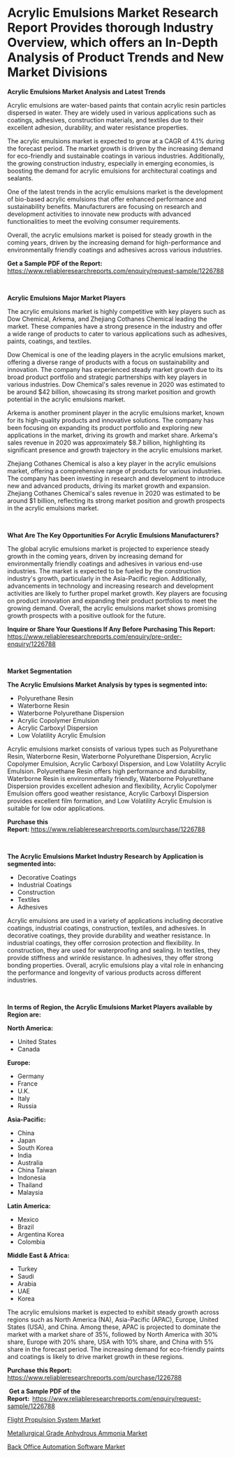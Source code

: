<p><h1>Acrylic Emulsions Market Research Report Provides thorough Industry Overview, which offers an In-Depth Analysis of Product Trends and New Market Divisions</h1></p><p><strong>Acrylic Emulsions Market Analysis and Latest Trends</strong></p>
<p><p>Acrylic emulsions are water-based paints that contain acrylic resin particles dispersed in water. They are widely used in various applications such as coatings, adhesives, construction materials, and textiles due to their excellent adhesion, durability, and water resistance properties.</p><p>The acrylic emulsions market is expected to grow at a CAGR of 4.1% during the forecast period. The market growth is driven by the increasing demand for eco-friendly and sustainable coatings in various industries. Additionally, the growing construction industry, especially in emerging economies, is boosting the demand for acrylic emulsions for architectural coatings and sealants.</p><p>One of the latest trends in the acrylic emulsions market is the development of bio-based acrylic emulsions that offer enhanced performance and sustainability benefits. Manufacturers are focusing on research and development activities to innovate new products with advanced functionalities to meet the evolving consumer requirements.</p><p>Overall, the acrylic emulsions market is poised for steady growth in the coming years, driven by the increasing demand for high-performance and environmentally friendly coatings and adhesives across various industries.</p></p>
<p><strong>Get a Sample PDF of the Report:&nbsp;</strong> <a href="https://www.reliableresearchreports.com/enquiry/request-sample/1226788">https://www.reliableresearchreports.com/enquiry/request-sample/1226788</a></p>
<p>&nbsp;</p>
<p><strong>Acrylic Emulsions Major Market Players</strong></p>
<p><p>The acrylic emulsions market is highly competitive with key players such as Dow Chemical, Arkema, and Zhejiang Cothanes Chemical leading the market. These companies have a strong presence in the industry and offer a wide range of products to cater to various applications such as adhesives, paints, coatings, and textiles.</p><p>Dow Chemical is one of the leading players in the acrylic emulsions market, offering a diverse range of products with a focus on sustainability and innovation. The company has experienced steady market growth due to its broad product portfolio and strategic partnerships with key players in various industries. Dow Chemical's sales revenue in 2020 was estimated to be around $42 billion, showcasing its strong market position and growth potential in the acrylic emulsions market.</p><p>Arkema is another prominent player in the acrylic emulsions market, known for its high-quality products and innovative solutions. The company has been focusing on expanding its product portfolio and exploring new applications in the market, driving its growth and market share. Arkema's sales revenue in 2020 was approximately $8.7 billion, highlighting its significant presence and growth trajectory in the acrylic emulsions market.</p><p>Zhejiang Cothanes Chemical is also a key player in the acrylic emulsions market, offering a comprehensive range of products for various industries. The company has been investing in research and development to introduce new and advanced products, driving its market growth and expansion. Zhejiang Cothanes Chemical's sales revenue in 2020 was estimated to be around $1 billion, reflecting its strong market position and growth prospects in the acrylic emulsions market.</p></p>
<p>&nbsp;</p>
<p><strong>What Are The Key Opportunities For Acrylic Emulsions Manufacturers?</strong></p>
<p><p>The global acrylic emulsions market is projected to experience steady growth in the coming years, driven by increasing demand for environmentally friendly coatings and adhesives in various end-use industries. The market is expected to be fueled by the construction industry's growth, particularly in the Asia-Pacific region. Additionally, advancements in technology and increasing research and development activities are likely to further propel market growth. Key players are focusing on product innovation and expanding their product portfolios to meet the growing demand. Overall, the acrylic emulsions market shows promising growth prospects with a positive outlook for the future.</p></p>
<p><strong>Inquire or Share Your Questions If Any Before Purchasing This Report:</strong> <a href="https://www.reliableresearchreports.com/enquiry/pre-order-enquiry/1226788">https://www.reliableresearchreports.com/enquiry/pre-order-enquiry/1226788</a></p>
<p>&nbsp;</p>
<p><strong>Market Segmentation</strong></p>
<p><strong>The Acrylic Emulsions Market Analysis by types is segmented into:</strong></p>
<p><ul><li>Polyurethane Resin</li><li>Waterborne Resin</li><li>Waterborne Polyurethane Dispersion</li><li>Acrylic Copolymer Emulsion</li><li>Acrylic Carboxyl Dispersion</li><li>Low Volatility Acrylic Emulsion</li></ul></p>
<p><p>Acrylic emulsions market consists of various types such as Polyurethane Resin, Waterborne Resin, Waterborne Polyurethane Dispersion, Acrylic Copolymer Emulsion, Acrylic Carboxyl Dispersion, and Low Volatility Acrylic Emulsion. Polyurethane Resin offers high performance and durability, Waterborne Resin is environmentally friendly, Waterborne Polyurethane Dispersion provides excellent adhesion and flexibility, Acrylic Copolymer Emulsion offers good weather resistance, Acrylic Carboxyl Dispersion provides excellent film formation, and Low Volatility Acrylic Emulsion is suitable for low odor applications.</p></p>
<p><strong>Purchase this Report:&nbsp;</strong><a href="https://www.reliableresearchreports.com/purchase/1226788">https://www.reliableresearchreports.com/purchase/1226788</a></p>
<p>&nbsp;</p>
<p><strong>The Acrylic Emulsions Market Industry Research by Application is segmented into:</strong></p>
<p><ul><li>Decorative Coatings</li><li>Industrial Coatings</li><li>Construction</li><li>Textiles</li><li>Adhesives</li></ul></p>
<p><p>Acrylic emulsions are used in a variety of applications including decorative coatings, industrial coatings, construction, textiles, and adhesives. In decorative coatings, they provide durability and weather resistance. In industrial coatings, they offer corrosion protection and flexibility. In construction, they are used for waterproofing and sealing. In textiles, they provide stiffness and wrinkle resistance. In adhesives, they offer strong bonding properties. Overall, acrylic emulsions play a vital role in enhancing the performance and longevity of various products across different industries.</p></p>
<p>&nbsp;</p>
<p><strong>In terms of Region, the Acrylic Emulsions Market Players available by Region are:</strong></p>
<p>
    <p> <strong> North America: </strong>
        <ul>
            <li>United States</li>
            <li>Canada</li>
        </ul>
        </p> 
    <p> <strong> Europe: </strong>
        <ul>
            <li>Germany</li>
            <li>France</li>
            <li>U.K.</li>
            <li>Italy</li>
            <li>Russia</li>
        </ul>
        </p> 
    <p> <strong> Asia-Pacific: </strong>
        <ul>
            <li>China</li>
            <li>Japan</li>
            <li>South Korea</li>
            <li>India</li>
            <li>Australia</li>
            <li>China Taiwan</li>
            <li>Indonesia</li>
            <li>Thailand</li>
            <li>Malaysia</li>
        </ul>
        </p> 
    <p> <strong> Latin America: </strong>
        <ul>
            <li>Mexico</li>
            <li>Brazil</li>
            <li>Argentina Korea</li>
            <li>Colombia</li>
        </ul>
        </p> 
    <p> <strong> Middle East & Africa: </strong>
        <ul>
            <li>Turkey</li>
            <li>Saudi</li>
            <li>Arabia</li>
            <li>UAE</li>
            <li>Korea</li>
        </ul>
    </p>
    </p>
<p><p>The acrylic emulsions market is expected to exhibit steady growth across regions such as North America (NA), Asia-Pacific (APAC), Europe, United States (USA), and China. Among these, APAC is projected to dominate the market with a market share of 35%, followed by North America with 30% share, Europe with 20% share, USA with 10% share, and China with 5% share in the forecast period. The increasing demand for eco-friendly paints and coatings is likely to drive market growth in these regions.</p></p>
<p><strong>Purchase this Report: </strong><a href="https://www.reliableresearchreports.com/purchase/1226788">https://www.reliableresearchreports.com/purchase/1226788</a></p>
<p>&nbsp;<strong>Get a Sample PDF of the Report:&nbsp;&nbsp;</strong><a href="https://www.reliableresearchreports.com/enquiry/request-sample/1226788">https://www.reliableresearchreports.com/enquiry/request-sample/1226788</a></p>
<p><strong></strong></p>
<p><p><a href="https://view.publitas.com/reportprime-1/flight-propulsion-system-market-size-market-trends-and-growth-outlook-forecasted-for-period-from-2023-to-2030/">Flight Propulsion System Market</a></p><p><a href="https://view.publitas.com/reportprime-1/metallurgical-grade-anhydrous-ammonia-market-provides-a-comprehensive-analysis-including-a-macro-overview-of-the-market-as-well-as-micro-details-such-as-market-size-and-competitive-landscape/">Metallurgical Grade Anhydrous Ammonia Market</a></p><p><a href="https://view.publitas.com/reportprime-1/back-office-automation-software-market-size-growth-outlook-from-2023-to-2030-projecting-at-markets-trends-analysis-by-application-regional-outlook-and-revenue/">Back Office Automation Software Market</a></p></p>